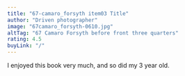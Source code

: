```yaml
---
title: "67-camaro_forsyth item03 Title"
author: "Driven photographer"
image: "67camaro_forsyth-0610.jpg"
altTag: "67 Camaro Forsyth before front three quarters"
rating: 4.5
buyLink: "/"
---
```


I enjoyed this book very much, and so did my 3 year old.